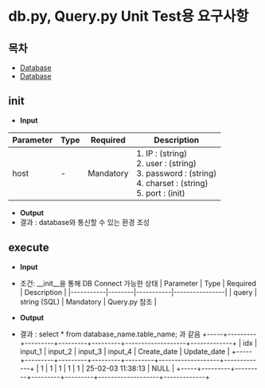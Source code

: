 
# db.py, Query.py Unit Test용 요구사항

## 목차
- [Database](#init)
- [Database](#execute)

## __init__
- **Input**

| Parameter | Type   | Required  | Description    |
|-----------|--------|-----------|----------------|
| host         | -    | Mandatory | 1. IP : (string) </br>2. user : (string) </br> 3. password : (string) </br> 4. charset : (string) </br> 5. port : (init)    |
- **Output**
- 결과 : database와 통신할 수 있는 환경 조성

## execute

- **Input**
- 조건: __init__을 통해 DB Connect 가능한 상태
| Parameter | Type   | Required  | Description    |
|-----------|--------|-----------|----------------|
| query         | string (SQL)     |   Mandatory       | Query.py 참조              |

- **Output**
- 결과 : select * from database_name.table_name; 과 같음
+-----+---------+---------+---------+---------+-------------------+-------------+
| idx | input_1 | input_2 | input_3 | input_4 | Create_date       | Update_date |
+-----+---------+---------+---------+---------+-------------------+-------------+
|   1 |       1 | 1       | 1       |       1 | 25-02-03 11:38:13 | NULL        |
+-----+---------+---------+---------+---------+-------------------+-------------+
